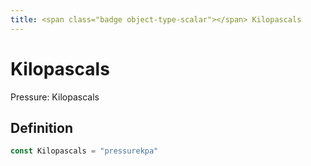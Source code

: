 ```yaml
---
title: <span class="badge object-type-scalar"></span> Kilopascals
---
```

# <span class="badge object-type-scalar"></span> Kilopascals

Pressure: Kilopascals

## Definition

```go
const Kilopascals = "pressurekpa"
```
